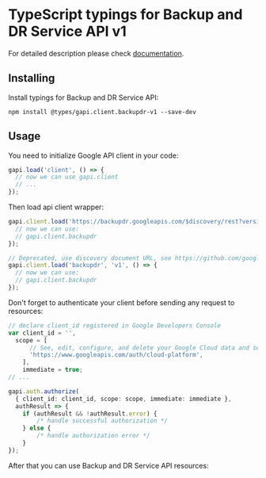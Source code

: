 # TypeScript typings for Backup and DR Service API v1


For detailed description please check [documentation](https://cloud.google.com/).

## Installing

Install typings for Backup and DR Service API:

```
npm install @types/gapi.client.backupdr-v1 --save-dev
```

## Usage

You need to initialize Google API client in your code:

```typescript
gapi.load('client', () => {
  // now we can use gapi.client
  // ...
});
```

Then load api client wrapper:

```typescript
gapi.client.load('https://backupdr.googleapis.com/$discovery/rest?version=v1', () => {
  // now we can use:
  // gapi.client.backupdr
});
```

```typescript
// Deprecated, use discovery document URL, see https://github.com/google/google-api-javascript-client/blob/master/docs/reference.md#----gapiclientloadname----version----callback--
gapi.client.load('backupdr', 'v1', () => {
  // now we can use:
  // gapi.client.backupdr
});
```

Don't forget to authenticate your client before sending any request to resources:

```typescript
// declare client_id registered in Google Developers Console
var client_id = '',
  scope = [
      // See, edit, configure, and delete your Google Cloud data and see the email address for your Google Account.
      'https://www.googleapis.com/auth/cloud-platform',
    ],
    immediate = true;
// ...

gapi.auth.authorize(
  { client_id: client_id, scope: scope, immediate: immediate },
  authResult => {
    if (authResult && !authResult.error) {
        /* handle successful authorization */
    } else {
        /* handle authorization error */
    }
});
```

After that you can use Backup and DR Service API resources: <!-- TODO: make this work for multiple namespaces -->

```typescript
```
